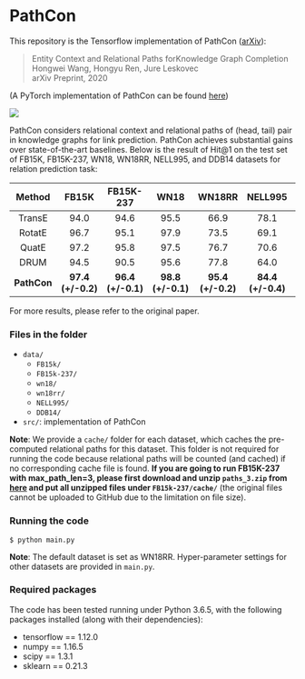 # PathCon

This repository is the Tensorflow implementation of PathCon ([arXiv](https://arxiv.org/abs/2002.06757)):
> Entity Context and Relational Paths forKnowledge Graph Completion  
Hongwei Wang, Hongyu Ren, Jure Leskovec  
arXiv Preprint, 2020

(A PyTorch implementation of PathCon can be found [here](https://github.com/hyren/PathCon))

![](https://github.com/hwwang55/PathCon/blob/master/model.png)

PathCon considers relational context and relational paths of (head, tail) pair in knowledge graphs for link prediction.
PathCon achieves substantial gains over state-of-the-art baselines.
Below is the result of Hit@1 on the test set of FB15K, FB15K-237, WN18, WN18RR, NELL995, and DDB14 datasets for relation prediction task:

| Method      | FB15K | FB15K-237 | WN18  | WN18RR | NELL995 | DDB14 |
| :---------: | :---: | :------:  | :---: | :----: | :----:  | :---: |
| TransE      | 94.0  | 94.6      | 95.5  | 66.9   | 78.1    | 94.8  |
| RotatE      | 96.7  | 95.1      | 97.9  | 73.5   | 69.1    | 93.4  |
| QuatE       | 97.2  | 95.8      | 97.5  | 76.7   | 70.6    | 92.2  |
| DRUM        | 94.5  | 90.5      | 95.6  | 77.8   | 64.0    | 93.0  |
| __PathCon__ | __97.4 (+/-0.2)__ | __96.4 (+/-0.1)__ | __98.8 (+/-0.1)__ | __95.4 (+/-0.2)__ | __84.4 (+/-0.4)__ | __96.6 (+/-0.1)__ |

For more results, please refer to the original paper.

### Files in the folder

- `data/`
  - `FB15k/`
  - `FB15k-237/`
  - `wn18/`
  - `wn18rr/`
  - `NELL995/`
  - `DDB14/`
- `src/`: implementation of PathCon

__Note__: We provide a `cache/` folder for each dataset, which caches the pre-computed relational paths for this dataset.
This folder is not required for running the code because relational paths will be counted (and cached) if no corresponding cache file is found. 
**If you are going to run FB15K-237 with max_path_len=3, please first download and unzip ``paths_3.zip`` from [here](https://drive.google.com/file/d/1uF42OgIQY0f_G8z0Wwk90AQ_KEueqhsv/view?usp=sharing) and put all unzipped files under ``FB15k-237/cache/``** (the original files cannot be uploaded to GitHub due to the limitation on file size).



### Running the code

```
$ python main.py
```
__Note__: The default dataset is set as WN18RR.
Hyper-parameter settings for other datasets are provided in  `main.py`.


### Required packages

The code has been tested running under Python 3.6.5, with the following packages installed (along with their dependencies):

- tensorflow == 1.12.0
- numpy == 1.16.5
- scipy == 1.3.1
- sklearn == 0.21.3
